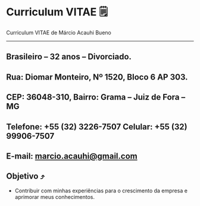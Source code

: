 # Curriculum VITAE 🗒️

Curriculum VITAE de Márcio Acauhi Bueno

---
Brasileiro – 32 anos – Divorciado. 
---
Rua: Diomar Monteiro, Nº 1520, Bloco 6 AP 303.
---
CEP: 36048-310, **Bairro:** Grama – Juiz de Fora – MG
---
Telefone: +55 (32) 3226-7507 **Celular:** +55 (32) 99906-7507
---
E-mail: marcio.acauhi@gmail.com
---


## Objetivo ⤴️
 - Contribuir com minhas experiências para o crescimento da empresa e aprimorar meus conhecimentos.                                  

